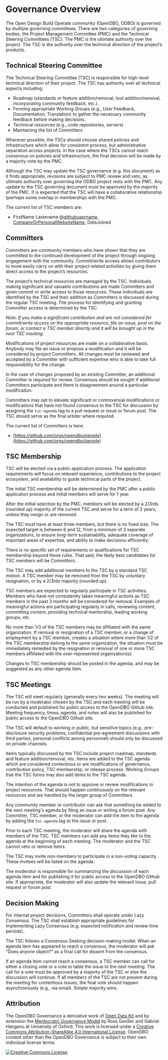 # Governance Overview
 
The Open Design Build Operate community (OpenDBO, ODBO) is governed by multiple governing committees. There are two categories of governing bodies, the Project Management Committee (PMC) and the Technical Steering Committees (TSC). The PMC is the ultimate authority over the project. The TSC is the authority over the technical direction of the project’s products. 
 
## Technical Steering Committee
 
The Technical Steering Committee (TSC) is responsible for high-level technical direction of their project. The TSC has authority over all technical aspects including:
* Roadmap (standards or feature addition/removal, tool addition/removal, incorporating community feedback, etc.).
* Forming appropriate Working Groups (e.g., User Feedback, Documentation, Translation) to gather the necessary community feedback before making decisions.
* Technical resources (e.g., code repositories, servers)
* Maintaining the list of Committers
 
Wherever possible, the TSCs should choose shared policies and infrastructure which allow for consistent process, but administrative separation across projects. In the case where the TSCs cannot reach consensus on policies and infrastructure, the final decision will be made by a majority vote by the PMC.
 
Although the TSC may update the TSC governance (e.g. this document) as it finds appropriate, revisions are subject to PMC review and veto, as ultimate authority over governing the ODBO project rests with the PMC. Any update to the TSC governing document must be approved by the majority of the PMC. It is expected that the TSC will have a collaborative relationship (perhaps some overlap in membership) with the PMC.
 
The current list of TSC members are:
* FirstName Lastename [@githubusername](https://github.com/githubusername), [CompanyOrPersonalWebsiteName](http://url.com/), DateJoined
 
## Committers

Committers are community members who have shown that they are committed to the continued development of the project through ongoing engagement with the community. Commit/write access allows contributors to more easily carry on with their project related activities by giving them direct access to the project’s resources.
 
The project’s technical resources are managed by the TSC. Individuals making significant and valuable contributions are made Committers and given commit or write access to those resources. These individuals are identified by the TSC and their addition as Committers is discussed during the regular TSC meeting. The process for identifying and granting Committer access is determined by the TSC.
 
_Note: If you make a significant contribution and are not considered for commit/write access on the appropriate resource, file an issue, post on the forum, or contact a TSC member directly and it will be brought up in the next TSC meeting._
 
Modifications of project resources are made on a collaborative basis. Anybody may file an issue or propose a modification and it will be considered by project Committers. All changes must be reviewed and accepted by a Committer with sufficient expertise who is able to take full responsibility for the change. 
 
In the case of changes proposed by an existing Committer, an additional Committer is required for review. Consensus should be sought if additional Committers participate and there is disagreement around a particular modification.
 
Committers may opt to elevate significant or controversial modifications or modifications that have not found consensus to the TSC for discussion by assigning the `tsc-agenda` tag to a pull request or issue or forum post. The TSC should serve as the final arbiter where required.
 
The current list of Committers is here:
* [https://github.com/orgs/opendbo/people](https://github.com/orgs/opendbo/people)

## TSC Membership
 
TSC will be elected via a public application process. The application requirements will focus on relevant experience, contributions to the project ecosystem, and availability to guide technical parts of the project. 
 
The initial TSC membership will be determined by the PMC after a public application process and initial members will serve for 1 year.

After the initial selection by the PMC, members will be elected by a 2/3rds (rounded up) majority of the current TSC and serve for a term of 2 years, unless they resign or are removed.
 
The TSC must have at least three members, but there is no fixed size. The expected target is between 6 and 12, from a minimum of 3 separate organizations, to ensure long-term sustainability, adequate coverage of important areas of expertise, and ability to make decisions efficiently.
 
There is no specific set of requirements or qualifications for TSC membership beyond these rules. That said, the likely best candidates for TSC members will be Committers.
 
The TSC may add additional members to the TSC by a standard TSC motion. A TSC member may be removed from the TSC by voluntary resignation, or by a 2/3rds majority (rounded up). 
 
TSC members are expected to regularly participate in TSC activities. Members who have not consistently taken meaningful actions as TSC members in the past 3 months will be considered for removal. Examples of meaningful actions are participating regularly in calls, reviewing content, committing content, providing technical mentorship, leading working groups, etc.
 
No more than 1/3 of the TSC members may be affiliated with the same organization. If removal or resignation of a TSC member, or a change of employment by a TSC member, creates a situation where more than 1/2 of the TSC membership belong to the same organization, the situation must be immediately remedied by the resignation or removal of one or more TSC members affiliated with the over-represented organization(s).
 
Changes to TSC membership should be posted in the agenda, and may be suggested as any other agenda item.
 
## TSC Meetings
 
The TSC will meet regularly (generally every two weeks). The meeting will be run by a moderator chosen by the TSC and each meeting will be conducted and published for public access to the OpenDBO Github site. Meeting frequency, times, agenda, and notes will also be published for public access to the OpenDBO Github site.
 
The TSC will default to working in public, but sensitive topics (e.g., pre-disclosure security problems, confidential pre-agreement discussions with third parties, personal conflicts among personnel) should only be discussed on private channels.
 
Items typically discussed by the TSC include project roadmap, standards and feature addition/removal, etc. Items are added to the TSC agenda which are considered contentious or are modifications of governance, contribution policy, TSC membership, or release process. Working Groups that the TSC forms may also add items to the TSC agenda.
 
The intention of the agenda is not to approve or review modifications to project resources. That should happen continuously on the relevant resources and are handled by the larger group of Committers.
 
Any community member or contributor can ask that something be added to the next meeting's agenda by filing an issue or writing a forum post. Any Committer, TSC member, or the moderator can add the item to the agenda by adding the `tsc-agenda` tag to the issue or post.
 
Prior to each TSC meeting, the moderator will share the agenda with members of the TSC. TSC members can add any items they like to the agenda at the beginning of each meeting. The moderator and the TSC cannot veto or remove items.
 
The TSC may invite non-members to participate in a non-voting capacity. These invitees will be listed on the agenda.
 
The moderator is responsible for summarizing the discussion of each agenda item and for publishing it for public access to the OpenDBO Github site. If appropriate, the moderator will also update the relevant issue, pull request or forum post.
 
## Decision Making

For internal project decisions, Committers shall operate under Lazy Consensus. The TSC shall establish appropriate guidelines for implementing Lazy Consensus (e.g. expected notification and review time periods).
 
The TSC follows a Consensus Seeking decision-making model. When an agenda item has appeared to reach a consensus, the moderator will ask "Does anyone object?" as a final call for dissent from the consensus.
 
If an agenda item cannot reach a consensus, a TSC member can call for either a closing vote or a vote to table the issue to the next meeting. The call for a vote must be approved by a majority of the TSC or else the discussion will continue. If all members of the TSC are not present during the meeting for contentious issues, the final vote should happen asynchronously (e.g., via email). Simple majority wins.

## <a name="attribution"></a>Attribution
The OpenDBO Governance a derivative work of [Open Data Kit](https://github.com/opendatakit) and by extension the [Meritocratic Governance Model](http://oss-watch.ac.uk/resources/meritocraticgovernancemodel) by Ross Gardler and Gabriel Hanganu at University of Oxford. This work is licensed under a <a rel="license" href="http://creativecommons.org/licenses/by-sa/4.0/">Creative Commons Attribution-ShareAlike 4.0 International License</a>. OpenDBO content other than the OpenDBO Governance is subject to their own individual license terms.

<a rel="license" href="http://creativecommons.org/licenses/by-sa/4.0/"><img alt="Creative Commons License" style="border-width:0" src="https://i.creativecommons.org/l/by-sa/4.0/88x31.png" /></a>
